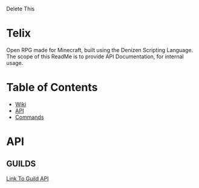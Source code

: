 Delete This
# Telix
Open RPG made for Minecraft, built using the Denizen Scripting Language.
The scope of this ReadMe is to provide API Documentation, for internal usage.

# Table of Contents
* [Wiki](https://github.com/AuroraInteractive/Telix/wiki)
* [API](#api)
* [Commands](#commands)


# API
## GUILDS
[Link To Guild API](readme/api/guilds.md)

